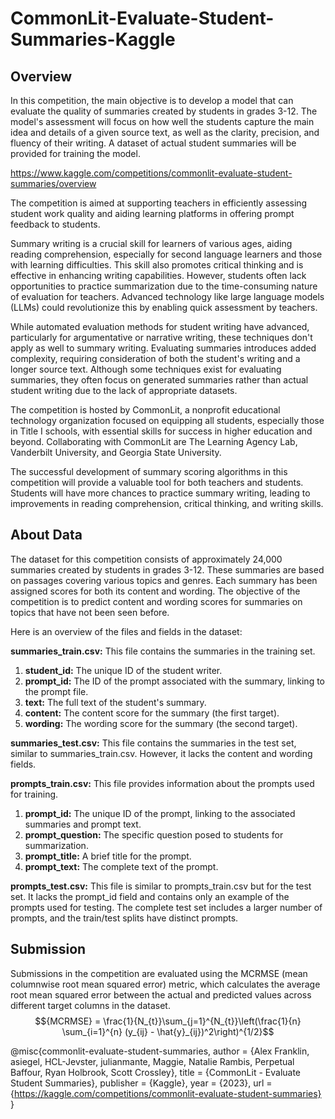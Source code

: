 # CommonLit-Evaluate-Student-Summaries-Kaggle

## Overview 
In this competition, the main objective is to develop a model that can evaluate the quality of summaries created by students in grades 3-12. The model's assessment will focus on how well the students capture the main idea and details of a given source text, as well as the clarity, precision, and fluency of their writing. A dataset of actual student summaries will be provided for training the model.

https://www.kaggle.com/competitions/commonlit-evaluate-student-summaries/overview

The competition is aimed at supporting teachers in efficiently assessing student work quality and aiding learning platforms in offering prompt feedback to students.

Summary writing is a crucial skill for learners of various ages, aiding reading comprehension, especially for second language learners and those with learning difficulties. This skill also promotes critical thinking and is effective in enhancing writing capabilities. However, students often lack opportunities to practice summarization due to the time-consuming nature of evaluation for teachers. Advanced technology like large language models (LLMs) could revolutionize this by enabling quick assessment by teachers.

While automated evaluation methods for student writing have advanced, particularly for argumentative or narrative writing, these techniques don't apply as well to summary writing. Evaluating summaries introduces added complexity, requiring consideration of both the student's writing and a longer source text. Although some techniques exist for evaluating summaries, they often focus on generated summaries rather than actual student writing due to the lack of appropriate datasets.

The competition is hosted by CommonLit, a nonprofit educational technology organization focused on equipping all students, especially those in Title I schools, with essential skills for success in higher education and beyond. Collaborating with CommonLit are The Learning Agency Lab, Vanderbilt University, and Georgia State University.

The successful development of summary scoring algorithms in this competition will provide a valuable tool for both teachers and students. Students will have more chances to practice summary writing, leading to improvements in reading comprehension, critical thinking, and writing skills.

## About Data

The dataset for this competition consists of approximately 24,000 summaries created by students in grades 3-12. These summaries are based on passages covering various topics and genres. Each summary has been assigned scores for both its content and wording. The objective of the competition is to predict content and wording scores for summaries on topics that have not been seen before.

Here is an overview of the files and fields in the dataset:

**summaries_train.csv:** This file contains the summaries in the training set.

  1. **student_id:** The unique ID of the student writer.
  2. **prompt_id:** The ID of the prompt associated with the summary, linking to the prompt file.
  3. **text:** The full text of the student's summary.
  4. **content:** The content score for the summary (the first target).
  5. **wording:** The wording score for the summary (the second target).
  
**summaries_test.csv:** This file contains the summaries in the test set, similar to summaries_train.csv. However, it lacks the content and wording fields.

**prompts_train.csv:** This file provides information about the prompts used for training.

  1. **prompt_id:** The unique ID of the prompt, linking to the associated summaries and prompt text.
  2. **prompt_question:** The specific question posed to students for summarization.
  3. **prompt_title:** A brief title for the prompt.
  4. **prompt_text:** The complete text of the prompt.
  
**prompts_test.csv:** This file is similar to prompts_train.csv but for the test set. It lacks the prompt_id field and contains only an example of the prompts used for testing. The complete test set includes a larger number of prompts, and the train/test splits have     distinct prompts.


## Submission
Submissions in the competition are evaluated using the MCRMSE (mean columnwise root mean squared error) metric, which calculates the average root mean squared error between the actual and predicted values across different target columns in the dataset.
$${MCRMSE} = \frac{1}{N_{t}}\sum_{j=1}^{N_{t}}\left(\frac{1}{n} \sum_{i=1}^{n} (y_{ij} - \hat{y}_{ij})^2\right)^{1/2}$$

@misc{commonlit-evaluate-student-summaries,
    author = {Alex Franklin, asiegel, HCL-Jevster, julianmante, Maggie, Natalie Rambis, Perpetual Baffour, Ryan Holbrook, Scott Crossley},
    title = {CommonLit - Evaluate Student Summaries},
    publisher = {Kaggle},
    year = {2023},
    url = {https://kaggle.com/competitions/commonlit-evaluate-student-summaries}
}
